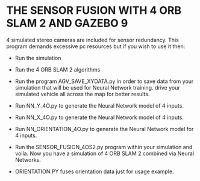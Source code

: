 # THE SENSOR FUSION WITH 4 ORB SLAM 2 AND GAZEBO 9
4 simulated stereo cameras are included for sensor redundancy. This program demands excessive pc resources but if you wish to use it then:
- Run the simulation
- Run the 4 ORB SLAM 2 algorithms
- Run the program AGV_SAVE_XYDATA.py in order to save data from your simulation that will be used for Neural Network training. drive your simulated vehicle all across the map for better results.
- Run NN_Y_4O.py to generate the Neural Network model of 4 inputs.

- Run NN_X_4O.py to generate the Neural Network model of 4 inputs.

- Run NN_ORIENTATION_4O.py to generate the Neural Network model for 4 inputs.

- Run the SENSOR_FUSION_4OS2.py program within your simulation and voila. Now you have a simulation of 4 ORB SLAM 2 combined via Neural Networks.
- ORIENTATION.PY fuses orientation data just for usage example.
